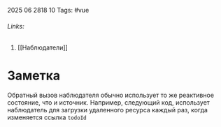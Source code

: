 2025 06 2818 10
Tags: #vue 
###### Links: 
1) [[Наблюдатели]]
# Заметка
Обратный вызов наблюдателя обычно использует то же реактивное состояние, что и источник. Например,  следующий код,  использует наблюдатель для загрузки удаленного ресурса каждый раз, когда изменяется ссылка `todoId`